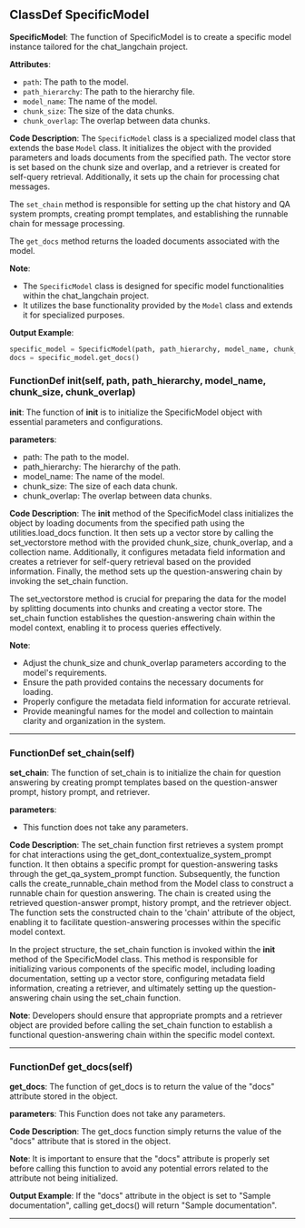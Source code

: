 ## ClassDef SpecificModel
**SpecificModel**: The function of SpecificModel is to create a specific model instance tailored for the chat_langchain project.

**Attributes**:
- `path`: The path to the model.
- `path_hierarchy`: The path to the hierarchy file.
- `model_name`: The name of the model.
- `chunk_size`: The size of the data chunks.
- `chunk_overlap`: The overlap between data chunks.

**Code Description**:
The `SpecificModel` class is a specialized model class that extends the base `Model` class. It initializes the object with the provided parameters and loads documents from the specified path. The vector store is set based on the chunk size and overlap, and a retriever is created for self-query retrieval. Additionally, it sets up the chain for processing chat messages.

The `set_chain` method is responsible for setting up the chat history and QA system prompts, creating prompt templates, and establishing the runnable chain for message processing.

The `get_docs` method returns the loaded documents associated with the model.

**Note**:
- The `SpecificModel` class is designed for specific model functionalities within the chat_langchain project.
- It utilizes the base functionality provided by the `Model` class and extends it for specialized purposes.

**Output Example**:
```python
specific_model = SpecificModel(path, path_hierarchy, model_name, chunk_size, chunk_overlap)
docs = specific_model.get_docs()
```
### FunctionDef __init__(self, path, path_hierarchy, model_name, chunk_size, chunk_overlap)
**__init__**: The function of __init__ is to initialize the SpecificModel object with essential parameters and configurations.

**parameters**:
- path: The path to the model.
- path_hierarchy: The hierarchy of the path.
- model_name: The name of the model.
- chunk_size: The size of each data chunk.
- chunk_overlap: The overlap between data chunks.

**Code Description**:
The __init__ method of the SpecificModel class initializes the object by loading documents from the specified path using the utilities.load_docs function. It then sets up a vector store by calling the set_vectorstore method with the provided chunk_size, chunk_overlap, and a collection name. Additionally, it configures metadata field information and creates a retriever for self-query retrieval based on the provided information. Finally, the method sets up the question-answering chain by invoking the set_chain function.

The set_vectorstore method is crucial for preparing the data for the model by splitting documents into chunks and creating a vector store. The set_chain function establishes the question-answering chain within the model context, enabling it to process queries effectively.

**Note**:
- Adjust the chunk_size and chunk_overlap parameters according to the model's requirements.
- Ensure the path provided contains the necessary documents for loading.
- Properly configure the metadata field information for accurate retrieval.
- Provide meaningful names for the model and collection to maintain clarity and organization in the system.
***
### FunctionDef set_chain(self)
**set_chain**: The function of set_chain is to initialize the chain for question answering by creating prompt templates based on the question-answer prompt, history prompt, and retriever.

**parameters**:
- This function does not take any parameters.

**Code Description**:
The set_chain function first retrieves a system prompt for chat interactions using the get_dont_contextualize_system_prompt function. It then obtains a specific prompt for question-answering tasks through the get_qa_system_prompt function. Subsequently, the function calls the create_runnable_chain method from the Model class to construct a runnable chain for question answering. The chain is created using the retrieved question-answer prompt, history prompt, and the retriever object. The function sets the constructed chain to the 'chain' attribute of the object, enabling it to facilitate question-answering processes within the specific model context.

In the project structure, the set_chain function is invoked within the __init__ method of the SpecificModel class. This method is responsible for initializing various components of the specific model, including loading documentation, setting up a vector store, configuring metadata field information, creating a retriever, and ultimately setting up the question-answering chain using the set_chain function.

**Note**:
Developers should ensure that appropriate prompts and a retriever object are provided before calling the set_chain function to establish a functional question-answering chain within the specific model context.
***
### FunctionDef get_docs(self)
**get_docs**: The function of get_docs is to return the value of the "docs" attribute stored in the object.

**parameters**: This Function does not take any parameters.

**Code Description**: The get_docs function simply returns the value of the "docs" attribute that is stored in the object.

**Note**: It is important to ensure that the "docs" attribute is properly set before calling this function to avoid any potential errors related to the attribute not being initialized.

**Output Example**: 
If the "docs" attribute in the object is set to "Sample documentation", calling get_docs() will return "Sample documentation".
***
